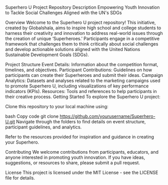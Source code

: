 Superhero U Project
Repository Description
Empowering Youth Innovation to Tackle Social Challenges Aligned with the UN's SDGs

Overview
Welcome to the Superhero U project repository! This initiative, created by Globalshala, aims to inspire high school and college students to harness their creativity and innovation to address real-world issues through the creation of unique ‘Superheroes.’ Participants engage in a competitive framework that challenges them to think critically about social challenges and develop actionable solutions aligned with the United Nations Sustainable Development Goals (SDGs).

Project Structure
Event Details: Information about the competition format, timelines, and objectives.
Participant Contributions: Guidelines on how participants can create their Superheroes and submit their ideas.
Campaign Analytics: Datasets and analyses related to the marketing campaigns used to promote Superhero U, including visualizations of key performance indicators (KPIs).
Resources: Tools and references to help participants in their creative process.
Getting Started
To explore the Superhero U project:

Clone this repository to your local machine using:

bash
Copy code
git clone https://github.com/yourusername/Superhero-U.git
Navigate through the folders to find details on event structure, participant guidelines, and analytics.

Refer to the resources provided for inspiration and guidance in creating your Superhero.

Contributing
We welcome contributions from participants, educators, and anyone interested in promoting youth innovation. If you have ideas, suggestions, or resources to share, please submit a pull request.

License
This project is licensed under the MIT License - see the LICENSE file for details.
